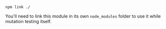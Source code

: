 ```
npm link ./
```

You'll need to link this module in its own `node_modules` folder to use it while mutation testing itself.